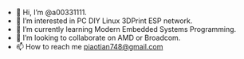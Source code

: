 - 👋 Hi, I’m @a00331111.
- 👀 I’m interested in PC DIY Linux 3DPrint ESP network.
- 🌱 I’m currently learning Modern Embedded Systems Programming.
- 💞️ I’m looking to collaborate on AMD or Broadcom.
- 📫 How to reach me piaotian748@gmail.com

<!---
a00331111/a00331111 is a ✨ special ✨ repository because its `README.md` (this file) appears on your GitHub profile.
You can click the Preview link to take a look at your changes.
--->
